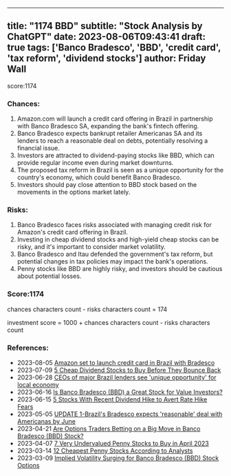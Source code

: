 
---
title: "1174 BBD"
subtitle: "Stock Analysis by ChatGPT"
date: 2023-08-06T09:43:41
draft: true
tags: ['Banco Bradesco', 'BBD', 'credit card', 'tax reform', 'dividend stocks']
author: Friday Wall
---

score:1174
### Chances:
1. Amazon.com will launch a credit card offering in Brazil in partnership with Banco Bradesco SA, expanding the bank's fintech offering.
2. Banco Bradesco expects bankrupt retailer Americanas SA and its lenders to reach a reasonable deal on debts, potentially resolving a financial issue.
3. Investors are attracted to dividend-paying stocks like BBD, which can provide regular income even during market downturns.
4. The proposed tax reform in Brazil is seen as a unique opportunity for the country's economy, which could benefit Banco Bradesco.
5. Investors should pay close attention to BBD stock based on the movements in the options market lately.
### Risks:
1. Banco Bradesco faces risks associated with managing credit risk for Amazon's credit card offering in Brazil.
2. Investing in cheap dividend stocks and high-yield cheap stocks can be risky, and it's important to consider market volatility.
3. Banco Bradesco and Itau defended the government's tax reform, but potential changes in tax policies may impact the bank's operations.
4. Penny stocks like BBD are highly risky, and investors should be cautious about potential losses.
### Score:1174
chances characters count - risks characters count = 174

investment score = 1000 + chances characters count - risks characters count
### References:
- 2023-08-05 [Amazon set to launch credit card in Brazil with Bradesco](https://finance.yahoo.com/news/amazon-set-launch-credit-card-195940801.html?.tsrc=rss)
- 2023-07-09 [5 Cheap Dividend Stocks to Buy Before They Bounce Back](https://finance.yahoo.com/news/5-cheap-dividend-stocks-buy-205154922.html?.tsrc=rss)
- 2023-06-28 [CEOs of major Brazil lenders see 'unique opportunity' for local economy](https://finance.yahoo.com/news/ceos-major-brazil-lenders-see-175251851.html?.tsrc=rss)
- 2023-06-16 [Is Banco Bradesco (BBD) a Great Stock for Value Investors?](https://finance.yahoo.com/news/banco-bradesco-bbd-great-stock-133000583.html?.tsrc=rss)
- 2023-06-15 [5 Stocks With Recent Dividend Hike to Avert Rate Hike Fears](https://finance.yahoo.com/news/5-stocks-recent-dividend-hike-120300811.html?.tsrc=rss)
- 2023-05-05 [UPDATE 1-Brazil's Bradesco expects 'reasonable' deal with Americanas by June](https://finance.yahoo.com/news/1-brazils-bradesco-expects-reasonable-130138127.html?.tsrc=rss)
- 2023-04-21 [Are Options Traders Betting on a Big Move in Banco Bradesco (BBD) Stock?](https://finance.yahoo.com/news/options-traders-betting-big-move-115211382.html?.tsrc=rss)
- 2023-04-07 [7 Very Undervalued Penny Stocks to Buy in April 2023](https://finance.yahoo.com/news/7-very-undervalued-penny-stocks-213954947.html?.tsrc=rss)
- 2023-03-14 [12 Cheapest Penny Stocks According to Analysts](https://finance.yahoo.com/news/12-cheapest-penny-stocks-according-165026955.html?.tsrc=rss)
- 2023-03-09 [Implied Volatility Surging for Banco Bradesco (BBD) Stock Options](https://finance.yahoo.com/news/implied-volatility-surging-banco-bradesco-134401449.html?.tsrc=rss)


                